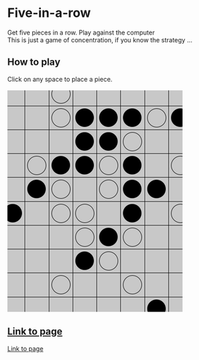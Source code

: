 # Five-in-a-row
Get five pieces in a row. Play against the computer<br>
This is just a game of concentration, if you know the strategy ...
## How to play
Click on any space to place a piece.<br><br>
<img src="https://raw.githubusercontent.com/Nengyi-Jonathan-Jiang/Five-in-a-row/main/5-in-a-row.PNG" alt="Screenshot"/>
## <a href="https://nengyi-jonathan-jiang.github.io/Five-in-a-row-web/" target="_blank">Link to page</a>
<a href="https://nengyi-jonathan-jiang.github.io/Five-in-a-row-web/" target="_blank">Link to page</a>

